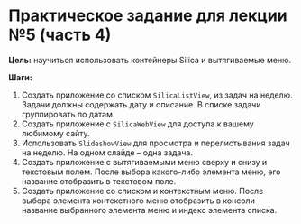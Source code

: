 # Практическое задание для лекции №5 (часть 4)

**Цель:** научиться использовать контейнеры Silica и вытягиваемые меню.

**Шаги:**

1. Создать приложение со списком `SilicaListView`, из задач на неделю. Задачи должны содержать дату и описание. В списке задачи группировать по датам.
2. Создать приложение с `SilicaWebView` для доступа к вашему любимому сайту.
3. Использовать `SlideshowView` для просмотра и перелистывания задач на неделю. На одном слайде – одна задача.
4. Создать приложение с вытягиваемыми меню сверху и снизу и текстовым полем. После выбора какого-либо элемента меню, его название отобразить в текстовом поле.
5. Создать приложение со списком и контекстным меню. После выбора элемента контекстного меню отобразить в консоли название выбранного элемента меню и индекс элемента списка.
